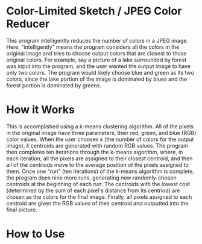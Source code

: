 # Color-Limited Sketch / JPEG Color Reducer
This program intelligently reduces the number of colors in a JPEG image. Here, "intelligently" means the program considers all the colors in the original image and tries to choose output colors that are closest to those original colors. For example, say a picture of a lake surrounded by forest was input into the program, and the user wanted the output image to have only two colors. The program would likely choose blue and green as its two colors, since the lake portion of the image is dominated by blues and the forest portion is dominated by greens.

# How it Works
This is accomplished using a k-means clustering algorithm. All of the pixels in the original image have three parameters, their red, green, and blue (RGB) color values. When the user chooses *k* (the number of colors for the output image), *k* centroids are generated with random RGB values. The program then completes ten iterations through the k-means algorithm, where, in each iteration, all the pixels are assigned to their closest centroid, and then all of the centriods move to the average position of the pixels assigned to them. Once one "run" (ten iterations) of the k-means algorithm is complete, the program does nine more runs, generating new randomly-chosen centroids at the beginning of each run. The centroids with the lowest cost (determined by the sum of each pixel's distance from its centriod) are chosen as the colors for the final image. Finally, all pixels assigned to each centroid are given the RGB values of their centroid and outputted into the final picture.

# How to Use
